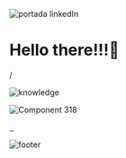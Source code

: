 ![portada linkedIn](https://github.com/DIGORACCOON4279/DIGORACCOON4279/assets/88150970/7b89ca38-4816-4c8e-89d8-b183614af8f0)

<h1>Hello there!!!👋</h1>/


<!--
**DIGORACCOON4279/DIGORACCOON4279** is a ✨ _special_ ✨ repository because its `README.md` (this file) appears on your GitHub profile.

Here are some ideas to get you started:

- 🔭 I’m currently working on ...
- 🌱 I’m currently learning UX/UI development, JS, and RoR
- 👯 I’m looking to collaborate on ...
- 🤔 I’m looking for help with ...!
- 💬 Ask me about my current projects
- 📫 How to reach me: 

- 😄 Pronouns: ...
- ⚡ Fun fact: ..
-->
![knowledge](https://github.com/DIGORACCOON4279/DIGORACCOON4279/assets/88150970/cbbb2a0b-e602-4173-a6be-eca7d52124b6)



![Component 318](https://github.com/DIGORACCOON4279/DIGORACCOON4279/assets/88150970/bdbccc56-966a-43f5-ad94-3493a4163211)

<a href="https://www.linkedin.com/in/diegomarinmora/" class="linkedin">
        <img src="" alt="" class="">   
    </a>
    <a href="https://www.behance.net/diegomarin21" class="networks">
        <img src="" alt="" class="">   
    </a>
    <a href="https://www.canva.com/design/DAEsDw2MN44/Qz8u92eqiV8Tdmnq5npKqg/view?website#1:resume-english" class="networks">
        <img src="" alt="" class="">   
    </a>



![footer](https://github.com/DIGORACCOON4279/DIGORACCOON4279/assets/88150970/7f8b5ae3-5a13-414d-a38e-d06eaafaff63)
